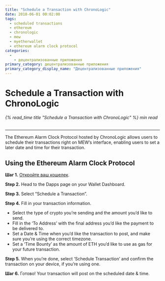 ```yaml
---
title: "Schedule a Transaction with ChronoLogic"
date: 2018-06-01 00:02:00
tags:
  - scheduled transactions
  - ethereum
  - chronologic
  - mew
  - myetherwallet
  - ethereum alarm clock protocol
categories:
  - 
    - децентрализованные приложения
primary_category: децентрализованные приложения
primary_category_display_name: "Децентрализованные приложения"
---
```


# __Schedule a Transaction with ChronoLogic__
###### {% read_time title "Schedule a Transaction with ChronoLogic" %} min read
***

The Ethereum Alarm Clock Protocol hosted by ChronoLogic allows users to schedule their transactions right on MEW’s interface, enabling users to set a later date and time for their transaction.

## __Using the Ethereum Alarm Clock Protocol__

**Шаг 1.** [Откройте ваш кошелек](/@@@@@@/getting-started/how-to-access-your-wallet/).

**Step 2.** Head to the Dapps page on your Wallet Dashboard.

**Step 3.** Select “Schedule a Transaction”.

**Step 4.** Fill in your transaction information.

* Select the type of crypto you’re sending and the amount you’d like to send.
* Fill in the ‘To Address’ with the final address you’d like the payment to be delivered to.
* Set a Date & Time when you’d like the transaction to post, and make sure you’re using the correct timezone.
* Set a ‘Time Bounty’ as the amount of ETH you’d like to use as gas for your future transaction.

**Step 5.** When you’re done, select ‘Schedule Transaction’ and confirm the transaction on your device, if you’re using one.

**Шаг 6.** Готово! Your transaction will post on the scheduled date & time.